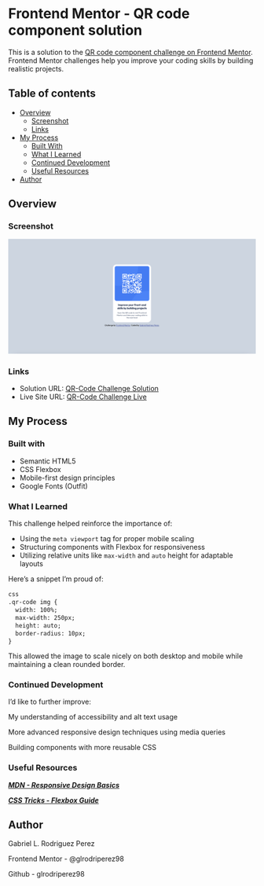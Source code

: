 # Frontend Mentor - QR code component solution

This is a solution to the [QR code component challenge on Frontend Mentor](https://www.frontendmentor.io/challenges/qr-code-component-iux_sIO_H). Frontend Mentor challenges help you improve your coding skills by building realistic projects.

## Table of contents

- [Overview](#overview)
  - [Screenshot](#screenshot)
  - [Links](#links)
- [My Process](#my-process)
  - [Built With](#built-with)
  - [What I Learned](#what-i-learned)
  - [Continued Development](#continued-development)
  - [Useful Resources](#useful-resources)
- [Author](#author)

## Overview

### Screenshot

![QR Code Component Screenshot](./images/solution-screenshot.png)

### Links

- Solution URL: [QR-Code Challenge Solution](https://github.com/glrodriperez98/qr-code-challenge)
- Live Site URL: [QR-Code Challenge Live](https://glrodriperez98.github.io/qr-code-challenge/)

## My Process

### Built with

- Semantic HTML5
- CSS Flexbox
- Mobile-first design principles
- Google Fonts (Outfit)

### What I Learned

This challenge helped reinforce the importance of:

- Using the `meta viewport` tag for proper mobile scaling
- Structuring components with Flexbox for responsiveness
- Utilizing relative units like `max-width` and `auto` height for adaptable layouts

Here’s a snippet I’m proud of:

```
css
.qr-code img {
  width: 100%;
  max-width: 250px;
  height: auto;
  border-radius: 10px;
}
```
This allowed the image to scale nicely on both desktop and mobile while maintaining a clean rounded border.

### Continued Development
I’d like to further improve:

My understanding of accessibility and alt text usage

More advanced responsive design techniques using media queries

Building components with more reusable CSS

### Useful Resources
[***MDN - Responsive Design Basics***](https://developer.mozilla.org/en-US/docs/Learn_web_development/Core/CSS_layout/Responsive_Design)

[***CSS Tricks - Flexbox Guide***](https://css-tricks.com/snippets/css/a-guide-to-flexbox/)

## Author
Gabriel L. Rodriguez Perez

Frontend Mentor - @glrodriperez98

Github - glrodriperez98
